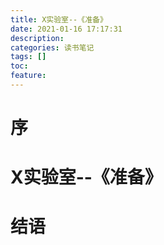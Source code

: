 ```yaml
---
title: X实验室--《准备》
date: 2021-01-16 17:17:31
description: 
categories: 读书笔记
tags: [] 
toc: 
feature: 
---
```


# 序
<!-- more -->

# X实验室--《准备》

# 结语